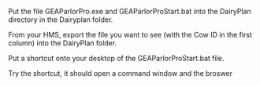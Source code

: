 Put the file GEAParlorPro.exe and GEAParlorProStart.bat into the DairyPlan directory in the Dairyplan folder.  

From your HMS, export the file you want to see (with the Cow ID in the first column) into the DairyPlan folder.

Put a shortcut onto your desktop of the GEAParlorProStart.bat file.


Try the shortcut, it should open a command window and the broswer
